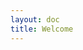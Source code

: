 ```yaml
---
layout: doc
title: Welcome
---
```


<script setup>
import { defineAsyncComponent } from 'vue'
const Welcome = defineAsyncComponent(() => 
  import('./.vitepress/theme/components/Welcome.vue')
)
</script>

<ClientOnly>
  <Welcome />
</ClientOnly> 
